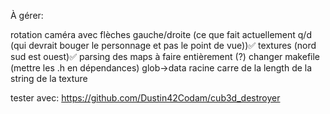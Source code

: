 À gérer:

rotation caméra avec flèches gauche/droite (ce que fait actuellement q/d (qui devrait bouger le personnage et pas le point de vue))✅
textures (nord sud est ouest)✅
parsing des maps à faire entièrement (?)
changer makefile (mettre les .h en dépendances)
glob->data racine carre de la length de la string de la texture

tester avec: https://github.com/Dustin42Codam/cub3d_destroyer
